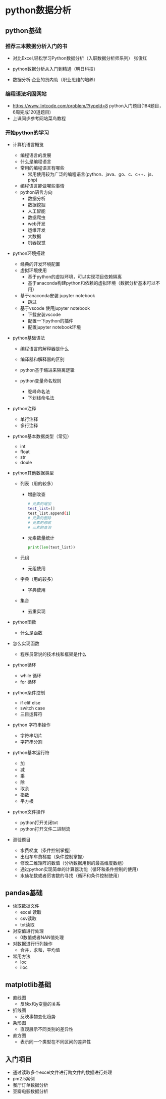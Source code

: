 # python数据分析

## python基础 

### 推荐三本数据分析入门的书

* 对比Excel,轻松学习Python数据分析（入职数据分析师系列） 张俊红

* python数据分析从入门到精通（明日科技）

* 数据分析:企业的贤内助（职业思维的培养）

### 编程语法巩固网站

* https://www.lintcode.com/problem/?typeId=8 python入门题目(184题目，6周完成120道题目)
* 上课同步参考网站菜鸟教程

### 开始python的学习

* 计算机语言概览

  * 编程语言的发展
  * 什么是编程语言
  * 常用的编程语言有哪些
    * 常用使用较为广泛的编程语言(python、java、go、c、c++、js、php)
  * 编程语言能做哪些事情
  * python语言方向
    * 数据分析
    * 数据挖掘
    * 人工智能
    * 数据爬虫
    * web开发
    * 运维开发
    * 大数据
    * 机器视觉

* python环境搭建

  * 经典的开发环境配置
  * 虚拟环境使用
    * 基于python的虚拟环境，可以实现项目依赖隔离
    * 基于anaconda构建python和依赖的虚拟环境（数据分析基本可以不用）
  * 基于anaconda安装 jupyter notebook
    * 跳过
  * 基于vscode 使用jupyter notebook
    * 下载安装vscode
    * 配置一下python的插件
    * 配置jupyter notebook环境

* python基础语法

  * 编程语言的解释器是什么
  * 编译器和解释器的区别

  * python基于缩进来隔离逻辑
  * python变量命名规则
    * 驼峰命名法
    * 下划线命名法

* python注释

  * 单行注释
  * 多行注释

* python基本数据类型（常见）

  * int
  * float
  * str
  * doule

* python其他数据类型

  * 列表（用的较多）

    * 增删改查

      ```bash
      # 元素的增加
      test_list=[]
      test_list.append(1)
      # 元素的删除
      # 元素的修改
      # 元素的查询
      ```

    * 元素数量统计

      ```python
      print(len(test_list))
      ```

      

  * 元组

    * 元组使用

  * 字典（用的较多）

    * 字典使用

  * 集合

    * 去重实现

* python函数

  * 什么是函数
* 怎么实现函数
  * 程序员常说的技术栈和框架是什么

* python循环

  * while 循环
  * for 循环

* python条件控制

  * if elif else
  * switch case
  * 三目运算符

* python 字符串操作
  * 字符串切片
  * 字符串分割
  
* python基本运行符
  * 加
  * 减
  * 乘
  * 除
  * 取余
  * 指数
  * 平方根
  
* python文件操作
  * python打开关闭txt
  * python打开文件二进制流

* 测验题目
  * 水费梯度（条件控制掌握）
  * 出租车车费梯度（条件控制掌握）
  * 修改二维矩阵的数值（分析数据用到的最高维度数组）
  * 通过python实现简单的计算器功能（循环和条件控制的使用）
  * 水仙花数或者厉害数的寻找（循环和条件控制使用）

## pandas基础

* 读取数据文件
  * excel 读取
  * csv读取
  * txt读取
* 对空值进行处理
  * 0数值或者NAN值处理
* 对数据进行行列操作
  * 合并，求和，平均值
* 常用方法
  * loc
  * iloc

## matplotlib基础

* 直线图
  * 反映x和y变量的关系
* 折线图
  * 反映事物变化趋势
* 条形图
  * 直观展示不同类别的差异性
* 直方图
  * 表示同一个类型在不同区间的差异性

## 入门项目

* 通过读取多个excel文件进行跨文件的数据进行处理 
* pm2.5案例
* 餐厅订单数据分析
* 豆瓣电影数据分析
